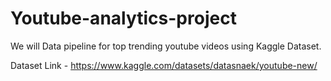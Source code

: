 # Youtube-analytics-project
We will Data pipeline for top trending youtube videos using Kaggle Dataset.

Dataset Link - https://www.kaggle.com/datasets/datasnaek/youtube-new/
